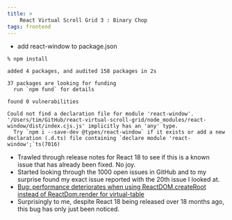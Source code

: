 ```yaml
---
title: >
    React Virtual Scroll Grid 3 : Binary Chop
tags: frontend
---
```


* add react-window to package.json

```
% npm install

added 4 packages, and audited 158 packages in 2s

37 packages are looking for funding
  run `npm fund` for details

found 0 vulnerabilities
```

```
Could not find a declaration file for module 'react-window'. '/Users/tim/GitHub/react-virtual-scroll-grid/node_modules/react-window/dist/index.cjs.js' implicitly has an 'any' type.
  Try `npm i --save-dev @types/react-window` if it exists or add a new declaration (.d.ts) file containing `declare module 'react-window';`ts(7016)
```

* Trawled through release notes for React 18 to see if this is a known issue that has already been fixed. No joy.
* Started looking through the 1000 open issues in GitHub and to my surprise found my exact issue reported with the 20th issue I looked at.
* [Bug: performance deteriorates when using ReactDOM.createRoot instead of ReactDom.render for virtual-table](https://github.com/facebook/react/issues/27524)
* Surprisingly to me, despite React 18 being released over 18 months ago, this bug has only just been noticed.